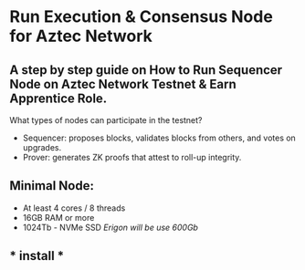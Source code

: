 # Run Execution & Consensus Node for Aztec Network

## A step by step guide on How to Run Sequencer Node on Aztec Network Testnet & Earn Apprentice Role.

What types of nodes can participate in the testnet?
- Sequencer: proposes blocks, validates blocks from others, and votes on upgrades.
- Prover: generates ZK proofs that attest to roll-up integrity.

## **Minimal Node:**
- At least 4 cores / 8 threads
- 16GB RAM or more
- 1024Tb - NVMe SSD   *Erigon will be use 600Gb*

## * install *

## 

## 

## 

## 

## 
